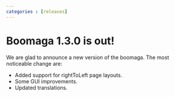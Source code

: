 ```yaml
---
categories : [releases]
---
```


Boomaga 1.3.0 is out!
=====================
We are glad to announce a new version of the boomaga. The most noticeable change are:

* Added support for rightToLeft page layouts.
* Some GUI improvements.
* Updated translations.
